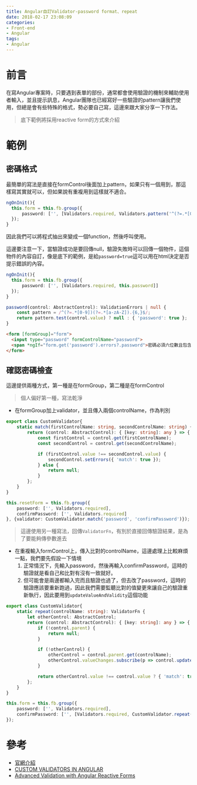 ```yaml
---
title: Angular自訂Validator-password format、repeat
date: 2018-02-17 23:08:09
categories:
- Front-end
- Angular
tags:
- Angular
---
```


# 前言

在寫Angular專案時，只要遇到表單的部份，通常都會使用驗證的機制來輔助使用者輸入，並且提示訊息，Angular團隊也已經寫好一些驗證的pattern讓我們使用，但總是會有些特殊的格式，勢必要自己寫，這邊來跟大家分享一下作法。

<!--more-->

> 底下範例將採用reactive form的方式來介紹

# 範例

## 密碼格式

最簡單的寫法是直接在formControl後面加上pattern，如果只有一個用到，那這樣寫其實就可以，但如果說有重複用到這樣就不適合。

```typescript
ngOnInit(){
  this.form = this.fb.group({
      password: ['', [Validators.required, Validators.pattern('^(?=.*[0-9])(?=.*[a-zA-Z]).{6,}$')]]
  });
}
```

因此我們可以將程式抽出來變成一個function，然後呼叫使用。

這邊要注意一下，當驗證成功是要回傳null，驗證失敗時可以回傳一個物件，這個物件的內容自訂，像是底下的範例，是給`password=true`這可以用在html決定是否提示錯誤的內容。

```typescript
ngOnInit(){
  this.form = this.fb.group({
      password: ['', [Validators.required, this.password]]
  });
}

password(control: AbstractControl): ValidationErrors | null {
	const pattern = /^(?=.*[0-9])(?=.*[a-zA-Z]).{6,}$/;
	return pattern.test(control.value) ? null : { 'password': true };
}
```

```html
<form [formGroup]="form">
  <input type="password" formControlName="password">
  <span *ngIf="form.get('password').errors?.password">密碼必須六位數且包含英數字。</span>
</form>
```

## 確認密碼檢查

這邊提供兩種方式，第一種是在formGroup，第二種是在formControl

> 個人偏好第一種，寫法乾淨

* 在formGroup加上validator，並且傳入兩個controlName，作為判別

```typescript
export class CustomValidator{
    static match(firstControlName: string, secondControlName: string) {
        return (control: AbstractControl): { [key: string]: any } => {
            const firstControl = control.get(firstControlName);
            const secondControl = control.get(secondControlName);

            if (firstControl.value !== secondControl.value) {
                secondControl.setErrors({ 'match': true });
            } else {
                return null;
            }
        };
    }
}

this.resetForm = this.fb.group({
	password: ['', Validators.required],
	confirmPassword: ['', Validators.required]
}, {validator: CustomValidator.match('password', 'confirmPassword')});
```

> 這邊使用另一種寫法，回傳`ValidatorFn`，有別於直接回傳驗證結果，是為了要能夠傳參數進去

* 在重複輸入formControl上，傳入比對的controlName，這邊處理上比較麻煩一點，我們要先假設一下情境
  1. 正常情況下，先輸入password，然後再輸入confirmPassword，這時的驗證就是看自己和比對有沒有一致就好。
  2. 但可能會是兩邊都輸入完而且驗證也過了，但去改了password，這時的驗證應該要重新跑過，因此我們需要監聽比對的值變更來讓自己的驗證重新執行，因此要用到`updateValueAndValidity`這個功能

```typescript
export class CustomValidator{
    static repeat(controlName: string): ValidatorFn {
        let otherControl: AbstractControl;
        return (control: AbstractControl): { [key: string]: any } => {
            if (!control.parent) {
                return null;
            }

            if (!otherControl) {
                otherControl = control.parent.get(controlName);
                otherControl.valueChanges.subscribe(p => control.updateValueAndValidity());
            }

            return otherControl.value !== control.value ? { 'match': true } : null;
        };
    }
}

this.form = this.fb.group({
	password: ['', Validators.required],
	confirmPassword: ['', [Validators.required, CustomValidator.repeat('password')]]
});
```

# 參考

* [官網介紹](https://angular.io/guide/form-validation)
* [CUSTOM VALIDATORS IN ANGULAR](https://blog.thoughtram.io/angular/2016/03/14/custom-validators-in-angular-2.html)
* [Advanced Validation with Angular Reactive Forms](https://medium.com/@amcdnl/advanced-validation-with-angular-reactive-forms-2929759bf6e3)

